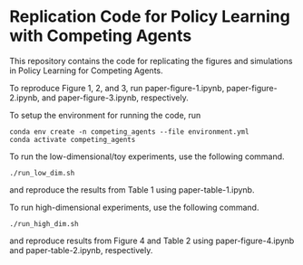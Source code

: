 # Replication Code for Policy Learning with Competing Agents

This repository contains the code for replicating the figures and simulations in Policy Learning for Competing Agents.

To reproduce Figure 1, 2, and 3, run paper-figure-1.ipynb, paper-figure-2.ipynb, and paper-figure-3.ipynb, respectively.

To setup the environment for running the code, run
```
conda env create -n competing_agents --file environment.yml
conda activate competing_agents
```

To run the low-dimensional/toy experiments, use the following command.
```
./run_low_dim.sh
```
and reproduce the results from Table 1 using paper-table-1.ipynb.

To run high-dimensional experiments, use the following command. 
```
./run_high_dim.sh
```
and reproduce results from Figure 4 and Table 2 using paper-figure-4.ipynb and paper-table-2.ipynb, respectively.

